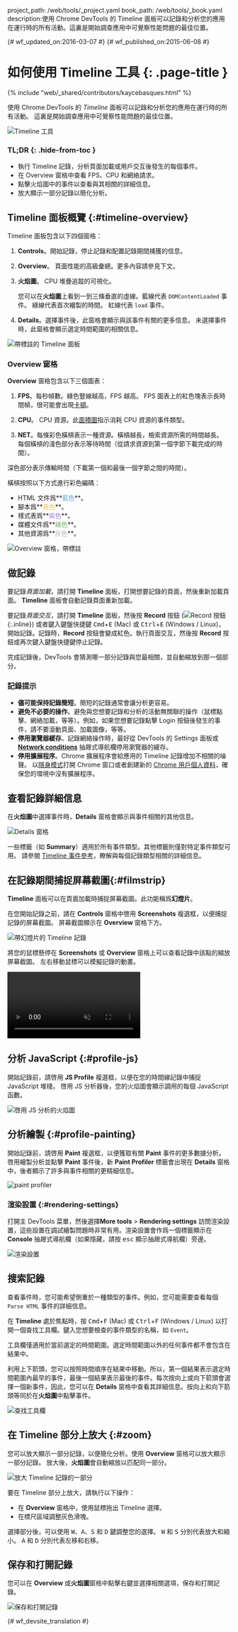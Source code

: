 project_path: /web/tools/_project.yaml
book_path: /web/tools/_book.yaml
description:使用 Chrome DevTools 的 Timeline 面板可以記錄和分析您的應用在運行時的所有活動。這裏是開始調查應用中可覺察性能問題的最佳位置。

{# wf_updated_on:2016-03-07 #}
{# wf_published_on:2015-06-08 #}

# 如何使用 Timeline 工具 {: .page-title }

{% include "web/_shared/contributors/kaycebasques.html" %}

使用 Chrome DevTools 的 <em>Timeline</em> 面板可以記錄和分析您的應用在運行時的所有活動。
這裏是開始調查應用中可覺察性能問題的最佳位置。



![Timeline 工具](imgs/timeline-panel.png)


### TL;DR {: .hide-from-toc }
- 執行 Timeline 記錄，分析頁面加載或用戶交互後發生的每個事件。
- 在 Overview 窗格中查看 FPS、CPU 和網絡請求。
- 點擊火焰圖中的事件以查看與其相關的詳細信息。
- 放大顯示一部分記錄以簡化分析。


## Timeline 面板概覽 {:#timeline-overview}

Timeline 面板包含以下四個窗格：

1. **Controls**。開始記錄，停止記錄和配置記錄期間捕獲的信息。
2. **Overview**。
頁面性能的高級彙總。更多內容請參見下文。
3. **火焰圖**。
CPU 堆疊追蹤的可視化。 

   您可以在**火焰圖**上看到一到三條垂直的虛線。藍線代表 `DOMContentLoaded` 事件。
綠線代表首次繪製的時間。
紅線代表 `load` 事件。

4. **Details**。選擇事件後，此窗格會顯示與該事件有關的更多信息。
未選擇事件時，此窗格會顯示選定時間範圍的相關信息。
 

![帶標註的 Timeline 面板](imgs/timeline-annotated.png)

### Overview 窗格

**Overview** 窗格包含以下三個圖表：

1. **FPS**。每秒幀數。綠色豎線越高，FPS 越高。
FPS 圖表上的紅色塊表示長時間幀，很可能會出現[卡頓][jank]。
2. **CPU**。
CPU 資源。此[面積圖][ac]指示消耗 CPU 資源的事件類型。

3. **NET**。每條彩色橫槓表示一種資源。橫槓越長，檢索資源所需的時間越長。
每個橫槓的淺色部分表示等待時間（從請求資源到第一個字節下載完成的時間）。

深色部分表示傳輸時間（下載第一個和最後一個字節之間的時間）。



   橫槓按照以下方式進行彩色編碼：
   <!-- source: https://goo.gl/eANVFf -->
   
   * HTML 文件爲**<span style="color:hsl(214, 67%, 66%)">藍色</span>**。
   * 腳本爲**<span style="color:hsl(43, 83%, 64%)">黃色</span>**。
   * 樣式表爲**<span style="color:hsl(256, 67%, 70%)">紫色</span>**。
   * 媒體文件爲**<span style="color:hsl(109, 33%, 55%)">綠色</span>**。
   * 其他資源爲**<span style="color:hsl(0, 0%, 70%)">灰色</span>**。


![Overview 窗格，帶標註](imgs/overview-annotated.jpg)

[ac]: https://en.wikipedia.org/wiki/Area_chart 
[jank]: /web/fundamentals/performance/rendering/

## 做記錄

要記錄*頁面加載*，請打開 **Timeline** 面板，打開想要記錄的頁面，然後重新加載頁面。
**Timeline** 面板會自動記錄頁面重新加載。


要記錄*頁面交互*，請打開 **Timeline** 面板，然後按 **Record** 按鈕 (![Record 按鈕](imgs/record-off.png){:.inline}) 或者鍵入鍵盤快捷鍵 <kbd>Cmd</kbd>+<kbd>E</kbd> (Mac) 或 <kbd>Ctrl</kbd>+<kbd>E</kbd> (Windows / Linux)，開始記錄。記錄時，**Record** 按鈕會變成紅色。執行頁面交互，然後按 **Record** 按鈕或再次鍵入鍵盤快捷鍵停止記錄。



完成記錄後，DevTools 會猜測哪一部分記錄與您最相關，並自動縮放到那一個部分。


### 記錄提示

* **儘可能保持記錄簡短**。簡短的記錄通常會讓分析更容易。
* **避免不必要的操作**。避免與您想要記錄和分析的活動無關聯的操作（鼠標點擊、網絡加載，等等）。例如，如果您想要記錄點擊 Login 按鈕後發生的事件，請不要滾動頁面、加載圖像，等等。
* **停用瀏覽器緩存**。記錄網絡操作時，最好從 DevTools 的 Settings 面板或 [**Network conditions**][nc] 抽屜式導航欄停用瀏覽器的緩存。
* **停用擴展程序**。Chrome 擴展程序會給應用的 Timeline 記錄增加不相關的噪聲。
以[隱身模式][incognito]打開 Chrome 窗口或者創建新的 [Chrome 用戶個人資料][new chrome profile]，確保您的環境中沒有擴展程序。




[nc]: /web/tools/chrome-devtools/profile/network-performance/network-conditions#network-conditions
[incognito]: https://support.google.com/chrome/answer/95464
[new chrome profile]: https://support.google.com/chrome/answer/142059

## 查看記錄詳細信息

在**火焰圖**中選擇事件時，**Details** 窗格會顯示與事件相關的其他信息。


![Details 窗格](imgs/details-pane.png)

一些標籤（如 **Summary**）適用於所有事件類型。其他標籤則僅對特定事件類型可用。
請參閱 [Timeline 事件參考][event reference]，瞭解與每個記錄類型相關的詳細信息。


[event reference]: /web/tools/chrome-devtools/profile/evaluate-performance/performance-reference

## 在記錄期間捕捉屏幕截圖{:#filmstrip}

**Timeline** 面板可以在頁面加載時捕捉屏幕截圖。此功能稱爲**幻燈片**。


在您開始記錄之前，請在 **Controls** 窗格中啓用 **Screenshots** 複選框，以便捕捉記錄的屏幕截圖。
屏幕截圖顯示在 **Overview** 窗格下方。


![帶幻燈片的 Timeline 記錄](imgs/timeline-filmstrip.png)

將您的鼠標懸停在 **Screenshots** 或 **Overview** 窗格上可以查看記錄中該點的縮放屏幕截圖。
左右移動鼠標可以模擬記錄的動畫。


<video src="animations/hover.mp4" autoplay muted loop controls></video>

## 分析 JavaScript {:#profile-js}

開始記錄前，請啓用 **JS Profile** 複選框，以便在您的時間線記錄中捕捉 JavaScript 堆棧。
啓用 JS 分析器後，您的火焰圖會顯示調用的每個 JavaScript 函數。
 

![啓用 JS 分析的火焰圖](imgs/js-profile.png)

## 分析繪製 {:#profile-painting}

開始記錄前，請啓用 **Paint** 複選框，以便獲取有關 **Paint** 事件的更多數據分析。
啓用繪製分析並點擊 **Paint** 事件後，新 **Paint Profiler** 標籤會出現在 **Details** 窗格中，後者顯示了許多與事件相關的更精細信息。



![paint profiler](imgs/paint-profiler.png)

### 渲染設置 {:#rendering-settings}

打開主 DevTools 菜單，然後選擇**More tools** > **Rendering settings** 訪問渲染設置，這些設置在調試繪製問題時非常有用。渲染設置會作爲一個標籤顯示在 **Console** 抽屜式導航欄（如果隱藏，請按 <kbd>esc</kbd> 顯示抽屜式導航欄）旁邊。




![渲染設置](imgs/rendering-settings.png)

## 搜索記錄

查看事件時，您可能希望側重於一種類型的事件。例如，您可能需要查看每個 `Parse HTML` 事件的詳細信息。
 

在 **Timeline** 處於焦點時，按 <kbd>Cmd</kbd>+<kbd>F</kbd> (Mac) 或 <kbd>Ctrl</kbd>+<kbd>F</kbd> (Windows / Linux) 以打開一個查找工具欄。鍵入您想要檢查的事件類型的名稱，如 `Event`。

工具欄僅適用於當前選定的時間範圍。選定時間範圍以外的任何事件都不會包含在結果中。
 

利用上下箭頭，您可以按照時間順序在結果中移動。所以，第一個結果表示選定時間範圍內最早的事件，最後一個結果表示最後的事件。每次按向上或向下箭頭會選擇一個新事件，因此，您可以在 **Details** 窗格中查看其詳細信息。按向上和向下箭頭等同於在**火焰圖**中點擊事件。


![查找工具欄](imgs/find-toolbar.png)

## 在 Timeline 部分上放大 {:#zoom}

您可以放大顯示一部分記錄，以便簡化分析。使用 **Overview** 窗格可以放大顯示一部分記錄。
放大後，**火焰圖**會自動縮放以匹配同一部分。


![放大 Timeline 記錄的一部分](imgs/zoom.png)

要在 Timeline 部分上放大，請執行以下操作：

* 在 **Overview** 窗格中，使用鼠標拖出 Timeline 選擇。
* 在標尺區域調整灰色滑塊。

選擇部分後，可以使用 <kbd>W</kbd>、<kbd>A</kbd>、<kbd>S</kbd> 和 <kbd>D</kbd> 鍵調整您的選擇。
<kbd>W</kbd> 和 <kbd>S</kbd> 分別代表放大和縮小。
<kbd>A</kbd> 和 <kbd>D</kbd> 分別代表左移和右移。


## 保存和打開記錄

您可以在 **Overview** 或**火焰圖**窗格中點擊右鍵並選擇相關選項，保存和打開記錄。


![保存和打開記錄](imgs/save-open.png)


{# wf_devsite_translation #}

